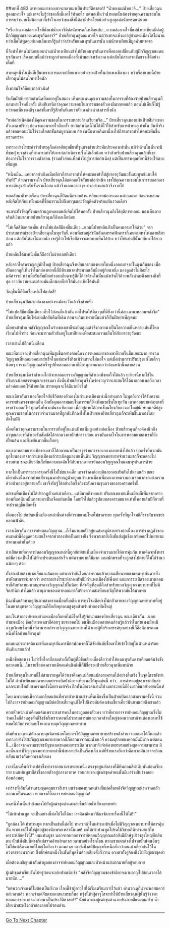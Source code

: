 ##บทที่ 483 เตาหลอมยาของเขาจะกลายมาเป็นประวัติศาสตร์!
“น้ำของแม่น้ำอเวจี...” ป๋ายเสี่ยวฉุนสูดลมหายใจ แม้เขาจะไม่รู้ว่าของสิ่งนี้เอาไว้ทำอะไร แต่พอเห็นว่าน้ำหยดนั้นต้องจ่ายคุณความชอบในการรบจำนวนไม่น้อยเขาก็เข้าใจเลยว่าของสิ่งนี้ต้องมีประโยชน์อย่างสูงสุดต่อนักพรตแน่นอน

“หรือว่าความล่อลวงใจที่น้ำแม่น้ำอเวจีมีต่อนักพรตก็เหมือนกับ...ความล่อลวงใจที่แม่น้ำทงเทียนมีต่อผู้ฝึกวิญญาณของแดนทุรกันดาร?” ป๋ายเสี่ยวฉุนสูดลมหายใจ แม้ว่าเขาจะเพิ่งมาอยู่กำแพงเมืองได้ไม่นาน ทว่าเมื่อได้พูดคุยกับคนอื่นเขาก็รู้แล้วว่าสำหรับแดนทุรกันดารนั้น แม่น้ำทงเทียนมีมูลค่ามหาศาล

นี่จึงทำให้คนไม่น้อยแอบนำแม่น้ำทงเทียนเข้าไปยังแดนทุรกันดารเพื่อแลกเปลี่ยนกับผู้ฝึกวิญญาณแดนทุรกันดาร เรื่องแบบนี้แม้ว่าจะถูกกำแพงเมืองสั่งห้ามอย่างเข้มงวด แต่กลับไม่สามารถขัดขวางได้อย่างเต็มที่

สาเหตุหนึ่งในนั้นก็เป็นเพราะการแลกเปลี่ยนบางอย่างของฝ่ายในกำแพงเมืองเอง ทว่าเรื่องแบบนี้ป๋ายเสี่ยวฉุนไม่สนใจเท่าใดนัก

ที่เขาสนใจก็คือยาก่อกำเนิด!

รับสัมผัสกับยาก่อกำเนิดที่ลอยอยู่ในสมอง เห็นคะแนนคุณความชอบในการรบที่ต้องจ่ายป๋ายเสี่ยวฉุนก็ถอนหายใจหนึ่งครั้ง เดิมทีเขานึกว่าคุณความชอบในการรบของตัวเองมีมากพอแล้ว ตอนไม่เห็นก็ไม่รู้ ทว่าพอเห็นของดีๆ เหล่านี้เขาก็รู้สึกทันทีเลยว่าตัวเองช่างน่าสงสารยิ่งนัก

“ยาก่อกำเนิดต้องใช้คุณความชอบในการรบหลายล้านเชียวหรือ...” ป๋ายเสี่ยวฉุนมองแผ่นป้ายสีม่วงของตัวเองตาปริบๆ ก่อนจะถอนหายใจอีกครั้ง ยาก่อกำเนิดนี้ไม่ได้มีไว้ใช้สำหรับการฝ่าทะลุเท่านั้น อันที่จริงแล้วขอแค่ตบะไม่ใช่รวมโอสถขั้นสมบูรณ์แบบ ถ้าเช่นนั้นหากกินยานี้ลงไปก็สามารถทำให้ตบะเพิ่มขึ้นพรวดพราด

เพราะอย่างไรซะคำว่าฝ่าทะลุก็แค่อาศัยฤทธิ์ยาที่รุนแรงช่วยประคับประคองเท่านั้น แม้ว่าด้านในนั้นจะมีพืชหญ้าบางส่วนที่สามารถทำให้การก่อกำเนิดราบรื่นได้เล็กน้อย ทว่าสำหรับป๋ายเสี่ยวฉุนแล้วที่เขาต้องการไม่ใช่การรวมตัวอ่อน (รวมตัวอ่อนเพื่อนำไปสู่การก่อกำเนิด) แต่เป็นสรรพคุณที่ยานี้ช่วยให้ตบะเพิ่มพูน

“หนึ่งเม็ด...แค่ยาก่อกำเนิดเม็ดเดียวก็สามารถทำให้ตบะของข้าไต่สู่ยาอายุวัฒนะขั้นสมบูรณ์แบบได้ทันที!” ด้วยความจนใจ ป๋ายเสี่ยวฉุนได้แต่ถอดใจกับยาก่อกำเนิด เขาใช้คุณความชอบในการรบแลกเอายาระดับสูงสำหรับขั้นรวมโอสถ แล้วจึงแลกเอาอาวุธบางอย่างมาแล้วจึงจากไป

พอกลับมาถึงหอเรือน ป๋ายเสี่ยวฉุนก็ปิดผนึกรอบด้าน หยิบเอาหม้อกระดองเต่าออกมา ก่อนจะหลอมพลังจิตให้กับยาทั้งหมดที่ซื้อมารวมไปถึงอาวุธและวัตถุติดตัวพร้อมกันรวดเดียว

จนกระทั่งวัตถุทั้งหมดล้วนถูกหลอมพลังจิตไปได้หกครั้ง ป๋ายเสี่ยวฉุนถึงได้ยุติการหลอม มองเห็นลายเส้นสีเงินมากมายป๋ายเสี่ยวฉุนก็ลังเลเล็กน้อย

“ไฟเจ็ดสีมีแค่สองชิ้น ส่วนไฟแปดสีมีแค่ชิ้นเดียว...แถมนี่ป๋ายหลินยังเป็นคนเอามาให้ด้วย” จากประสบการณ์ของป๋ายเสี่ยวฉุนในทุกวันนี้ ตอนที่เขาอยู่สำนักอันตมรรคฟ้าดาราก็เคยตามหาไฟหลายสีมาก่อน แต่กลับได้มาไม่มากนัก เขารู้ดีว่าไฟเจ็ดสีอาจจะพอพบเห็นได้บ้าง ทว่าไฟแปดสีนั้นกลับหาได้ยากแล้ว

ป๋ายหลินได้มาหนึ่งชิ้นก็ถือว่าไม่ง่ายเลยทีเดียว

หลังจากใคร่ครวญอยู่พักใหญ่ ป๋ายเสี่ยวฉุนจึงหยิบเอากล่องหยกใบหนึ่งออกมาจากในถุงเก็บของ เมื่อเปิดออกดูก็เห็นว่าในกล่องหยกนี้ก็มีหินขนาดประมาณเล็บมืออยู่ก้อนหนึ่ง มองดูแล้วไม่มีอะไรมหัศจรรย์ ทว่าเมื่อรับสัมผัสอย่างละเอียดจะรู้สึกได้ว่าด้านในนั้นแฝงเร้นไว้ด้วยพลังน่าตะลึงอย่างถึงที่สุด ราวกับว่าแค่แตะต้องมันเล็กน้อยก็ทำให้มันระเบิดได้ทันที

วัตถุชิ้นนี้ก็คือเชื้อเพลิงไฟแปดสี!

ป๋ายเสี่ยวฉุนปิดฝากล่องลงอย่างระมัดระวังแล้วจึงส่ายหัว

“ไฟแปดสีมีแค่ชิ้นเดียว เก็บไว้ก่อนก็แล้วกัน ต่อไปรอให้มีอาวุธที่ดียิ่งกว่านี้ค่อยเอามาหลอมพลังจิต” ป๋ายเสี่ยวฉุนเก็บไฟแปดสีกลับคืนที่เดิม ก่อนจะกินยาพวกนั้นแล้วก็เริ่มฝึกบำเพ็ญตบะ

เมื่อยาเข้าปาก พลังวิญญาณในร่างของเขาก็ระเบิดตูมแล้วจึงกลายมาเป็นไอความเย็นหลายเส้นที่ไหลเวียนไปทั่วร่าง ก่อนจะมารวมตัวกันอยู่ในยาสีทองเพื่อสะสมความเย็นให้กับยาอายุวัฒนะ

เวลาผ่านไปอีกหนึ่งเดือน

ขณะที่ตบะของป๋ายเสี่ยวฉุนเพิ่มสูงขึ้นอย่างต่อเนื่อง การหลอมยาของเขาก็ราบรื่นขึ้นเยอะมาก ยารวมวิญญาณที่หลอมออกมาสำเร็จในแต่ละครั้งถึงแม้ว่าเขาจะไม่พอใจ แต่เมื่อผ่านการปรับปรุงแก้ไขเล็กๆ น้อยๆ ยารวมวิญญาณสำเร็จรูปที่หลอมออกมาก็มีอานุภาพมากกว่าก่อนหน้านี้หลายส่วน

ป๋ายเสี่ยวฉุนเชื่อว่าตัวเองใกล้จะหลอมยารวมวิญญาณที่ตัวเองพึงพอใจได้แล้ว ทว่ายานี้หากใช้ในปริมาณน้อยสรรพคุณจะธรรมดา ดังนั้นป๋ายเสี่ยวฉุนจึงใคร่ครวญว่าจะสะสมให้ได้มากก่อนพอถึงเวลาแล้วค่อยมอบให้ป๋ายหลิน สรรพคุณจะได้ดีมากยิ่งขึ้น!

ขณะเดียวกันเขาเองก็พอใจกับชีวิตของตัวเองในกำแพงเมืองแห่งนี้อย่างมาก ไม่พูดถึงการได้รับความเคารพยำเกรงจากคนอื่น อีกทั้งคุณความชอบในการรบก็ยิ่งเพิ่มมากขึ้นในทุกวัน เตาหลอมยาแต่ละเตาที่เขาขว้างออกไป ทุกครั้งที่พวกมันระเบิดออก เมื่ออยู่ภายใต้การเชื่อมโยงกับดวงตาใหญ่ยักษ์บนเจดีย์สูง คุณความชอบในการรบจำนวนมากที่ถูกบันทึกลงไปในป้ายของป๋ายเสี่ยวฉุนก็จะเพิ่มขึ้นมาเองโดยอัตโนมัติ

เมื่อเห็นว่าคุณความชอบในการรบที่อยู่ในแผ่นป้ายเพิ่มสูงอย่างต่อเนื่อง ป๋ายเสี่ยวฉุนก็จะต้องนึกถึงอาวุธและยาที่ตัวเองรับสัมผัสได้จากดวงตายักษ์คราวก่อน แรงบันดาลใจในการหลอมยาของเขาก็ยิ่งเปี่ยมล้น และยิ่งขยันมากขึ้นเรื่อยๆ

และเตาหลอมยาระเบิดของเขาก็ได้กลายมาเป็นอาวุธร้ายกาจของกองถลกหนังไปแล้ว ทุกครั้งที่พวกมันถูกโยนลงมาจากกำแพงเมืองแล้วระเบิดตูมลงบนพื้นดิน วิญญาณพยาบาทจำนวนมากก็จะลดลงไปฮวบฮาบ ขณะเดียวกันก็เพิ่มความกดดันให้กับพวกอาจารย์หลอมวิญญาณในแดนทุรกันดารด้วย

หากไม่เป็นเพราะสงครามครั้งนี้ไม่ใช่ขนาดเล็ก เกรงว่าคงต้องยุติและถอนทัพกันไปนานแล้ว ขณะเดียวกันเนื่องจากป๋ายเสี่ยวฉุนมาปรากฏตัวอยู่บนกำแพงเมืองเพื่อมองภาพความอเนจอนาถของสงครามด้วยตัวเองอยู่หลายครั้ง เขาจึงรับรู้ได้อย่างลึกซึ้งถึงระดับความรุนแรงของสงครามครั้งนี้

เผ่าชนพื้นเมืองไม่ได้ปรากฏตัวแค่เผ่าเดียว...แต่มีมากถึงหกเผ่า ปริมาณของชนพื้นเมืองก็เพิ่มจากคราวก่อนที่แค่นับหมื่นกลายมาเป็นเจ็ดแปดหมื่น โดยทั่วไปแล้วรูปแบบสงครามขนาดเท่านี้หลายสิบปีก็ยากที่จะปรากฏขึ้นสักครั้ง

เมื่อมองไป ยักษ์ชนพื้นเมืองเหล่านั้นต่างก็คำรามแหบโหยไม่ขาดระยะ ทุกครั้งที่บุกโจมตีก็ราวกับจะเขย่าคลอนฟ้าดิน

เวลาเดียวกัน อาจารย์หลอมวิญญาณ...ก็เริ่มมาเผยตัวอยู่บนสมรภูมิรบอย่างต่อเนื่อง การปรากฏตัวของคนเหล่านี้ดึงดูดความสนใจจากห้ากองทัพเป็นอย่างยิ่ง ซึ่งพวกเขายังถึงขั้นส่งผู้แข็งแกร่งออกไปพยายามฆ่าคนเหล่านั้นด้วย

น่าเสียดายที่อาจารย์หลอมวิญญาณเหล่านี้ถูกยักษ์ชนพื้นเมืองจำนวนมากให้การคุ้มกัน หากคิดจะสังหาร แม้มีความเป็นไปได้ที่จะประสบผลสำเร็จ แต่ความยากก็มีมาก แถมนักพรตที่จะถูกส่งไปตายก็ไม่ใช่จำนวนน้อยๆ ด้วย

ทั้งสองฝ่ายต่างบาดเจ็บและล้มตาย แต่หากว่ากันโดยภาพรวมแล้วความเสียหายของแดนทุรกันดารยิ่งสาหัสสากรรจ์มากกว่า เพราะอย่างไรซะห้ากองทัพก็มีกำแพงเมืองให้พึ่งพา แถมการระเบิดของเตาหลอมยาก็ดับทำลายมหาสมุทรดวงวิญญาณไปไม่น้อย ที่สำคัญที่สุดก็คือสำหรับพวกวิญญาณพยาบาทที่ไม่มีจิตสำนึกเท่าใดแล้ว อานุภาพของเตาหลอมยาก็สร้างความสะเทือนขวัญให้พวกมันได้มากพอ

มิฉะนั้นแล้วหากดูกันตามสงครามเมื่อครั้งอดีต การพุ่งโจมตีอย่างไม่กลัวตายของวิญญาณพยาบาทที่อยู่ในมหาสมุทรดวงวิญญาณก็คือภัยคุกคามสูงสุดสำหรับห้ากองทัพใหญ่

และในห้ากองทัพของกำแพงเมืองก็แทบไม่มีใครไม่รู้จักนามของป๋ายเสี่ยวฉุน ขณะเดียวกัน...นอกกำแพงเมือง ชื่อเสียงของเขาก็ค่อยๆ ขยายออกไป ชนพื้นเมืองหลายคนล้วนรู้แล้วว่าในกำแพงเมืองมีอาวุธวิเศษชิ้นหนึ่งที่สามารถกำราบวิญญาณพยาบาทได้ และผู้ที่สร้างสรรค์ทุกอย่างนี้ก็คือนักพรตคนหนึ่งที่ชื่อป๋ายเสี่ยวฉุน!

แถมบนประกาศต้องฆ่าที่แดนทุรกันดารมีต่อนักพรตก็ได้จัดอันดับชื่อเขาให้เข้าไปอยู่ในตำแหน่งร้อยอันดับแรกแล้ว!

เหนือชื่อของเขา ไม่ว่าชื่อใครก็ตามต่างก็เป็นผู้ที่มีชื่อเสียงเลื่องลือว่าทำให้แดนทุรกันดารเคียดแค้นชิงชัง และตอนนี้...ในรายชื่อของความเคียดแค้นชิงชังนี้ก็มีชื่อของป๋ายเสี่ยวฉุนเพิ่มมาด้วย

ป๋ายเสี่ยวฉุนในยามนี้ไม่สามารถพูดได้ว่าเขาคือคนเปลี่ยนแปลงสงครามไปอย่างสิ้นเชิง ในจุดนี้เขายังทำไม่ได้ ลำพังเพียงแค่เตาหลอมยาระเบิดยังมิอาจเพียงพอให้พูดเช่นนี้ ทว่า...การดำรงอยู่ของเขากลับส่งผลกระทบให้กับสงครามครั้งนี้อย่างแท้จริง อีกทั้งเมื่อเวลาผ่านไป ผลกระทบนี้ก็ยิ่งมากขึ้นอย่างต่อเนื่อง!

โดยเฉพาะตอนนี้ความเกลียดแค้นที่พวกหัวหน้าเผ่าชนพื้นเมืองซึ่งเป็นฝ่ายเปิดฉากสงครามครั้งนี้ รวมไปถึงอาจารย์หลอมวิญญาณมีต่อป๋ายเสี่ยวฉุนก็ไต่ไปถึงระดับต้องเข่นเขี้ยวเคี้ยวฟันยามเอ่ยถึงเขาแล้ว

พวกหัวหน้าเผ่าเคียดแค้นเพราะสงสารคนในตระกูลของตัวเอง ทว่าที่พวกอาจารย์หลอมวิญญาณซึ่งไม่ว่าคนใดก็ล้วนสูงศักดิ์ชิงชังก็เพราะตอนนี้ประสบการณ์และเวลาส่วนใหญ่ของพวกเขาล้วนต้องเอามาใช้หมดไปกับการปลอบใจและควบคุมวิญญาณพยาบาท

เดิมทีพวกเขาแค่ต้องควบคุมนิดหน่อยโดยการให้วิญญาณพยาบาทสร้างพลังอำนาจออกมาได้ก็พอแล้ว เพราะอย่างไรซะวิญญาณพยาบาทพวกนี้ก็ออกมาจากแม่น้ำอเวจี ความดุร้ายของพวกมันมีมาก แต่ตอนนี้...เนื่องจากความเขย่าขวัญของเตาหลอมยาระเบิด พวกเขาจึงจำต้องพยายามอย่างสุดความสามารถ มิฉะนั้นการที่วิญญาณพยาบาทเหล่านี้พังทลายยังเป็นเรื่องเล็ก แต่ที่ร้ายแรงยิ่งกว่าคือพวกมันอาจจะย้อนกลับมาแว้งกัดพวกเขาเสียเอง

เวลานี้บนพื้นที่ว่างเปล่าซึ่งห่างจากสนามรบระยะหนึ่ง ตรงจุดศูนย์กลางที่มีหินกลมสีดำนับพันก้อนเรียงราย บนแท่นบูชาสีดำซึ่งลอยตัวอยู่กลางอากาศ รอบกายของผู้เฒ่าชุดดำคนนั้นมีเงาร่างสิบร่างลอยห้อมล้อมอยู่

เงาร่างทั้งสิบนี้ล้วนสวมชุดคลุมยาวสีเทา บนร่างของทุกคนต่างก็แผ่คลื่นพลังจิตวิญญาณน่าหวาดกลัวออกมาเป็นระลอก พวกเขาก็คืออาจารย์หลอมวิญญาณ!

คนหนึ่งในนั้นกำลังมองไปยังผู้เฒ่าชุดดำและเอ่ยขึ้นด้วยน้ำเสียงแหบพร่า

“ไต้เท้าท่านทูต จะเป็นอย่างนี้ต่อไปไม่ได้นะ เราต้องคิดหาวิธีมาจัดการเรื่องนี้ให้ได้!!”

“ถูกต้อง ไต้เท้าท่านทูต หากเป็นเช่นนี้ต่อไป ทหารกล้าในเผ่าของข้าเมื่อไม่มีวิญญาณพยาบาทให้การคุ้มกัน พวกเขาก็ไม่ใช่คู่ต่อสู้ของนักพรตเหล่านั้นเลย! ขอไต้เท้าท่านทูตโปรดใช้วิชาอภินิหารมาแก้ไขเคราะห์ภัยครั้งนี้!” บนแท่นบูชา นอกจากพวกอาจารย์หลอมวิญญาณแล้วยังมียักษ์รูปร่างสูงใหญ่อีกสิบตน ยักษ์ทั้งสิบนี้ต่างก็แก่ชราคล้ายผ่านกาลเวลามาอย่างโชกโชน พวกเขาแตกต่างไปจากยักษ์ตนอื่นๆ ไม่ใช่แค่เรือนกายที่ใหญ่โตยิ่งกว่า แถมกาลเวลายังทิ้งสติปัญญาที่เหนือล้ำกว่าคนเผ่าเดียวกันไว้ในดวงตาของพวกเขา ซึ่งยักษ์ตนหนึ่งในนั้นก็พูดขึ้นด้วยเสียงดังกังวาน ดวงตาทั้งคู่จ้องนิ่งไปยังผู้เฒ่าชุดดำ

เมื่อต้องเผชิญหน้ากับคำพูดของอาจารย์หลอมวิญญาณและหัวหน้าเผ่ามากมายที่อยู่รอบกาย

ผู้เฒ่าชุดดำเงียบงันไปครู่ก่อนจะเอ่ยปากเนิบช้า “พลังจิตวิญญาณของข้ามิอาจเผาผลาญไปก่อนเวลาได้มากนัก....”

“แต่พวกเจ้าเองก็ไม่ต้องเป็นกังวล เรื่องนี้ข้าผู้อาวุโสได้เริ่มเตรียมการไว้แล้ว คำนวณดูก็น่าจะพอสมควรแก่เวลาแล้ว พวกเจ้าแค่จับตามองสนามรบก็พอ พรุ่งนี้ข้าผู้อาวุโสจะทำให้ป๋ายเสี่ยวฉุนผู้นั้นรู้ว่า เตาหลอมยาของเขาจะกลายมาเป็นประวัติศาสตร์!” นัยน์ตาของผู้เฒ่าชุดดำฉายประกายสีแดงคมกริบ น้ำเสียงน่าสะพรึงกลัวล่องลอยไปรอบด้าน

------


[Go To Next Chapter]( ./106.md)
